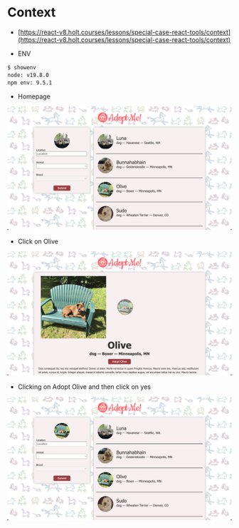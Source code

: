 # Context

- [https://react-v8.holt.courses/lessons/special-case-react-tools/context](https://react-v8.holt.courses/lessons/special-case-react-tools/context)

- ENV
  
```bash
$ showenv
node: v19.8.0
npm env: 9.5.1
```

- Homepage

![img](.images/image-2023-04-23-10-49-48.png)

- Click on Olive

![img](.images/image-2023-04-23-10-50-25.png)

- Clicking on Adopt Olive and then click on yes

![img](.images/image-2023-04-23-10-51-05.png)